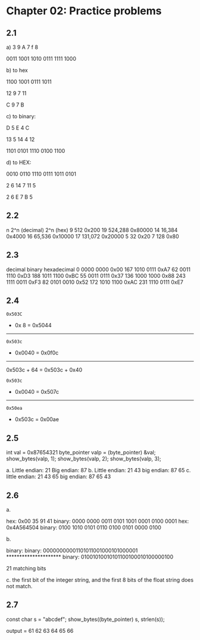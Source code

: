 # Chapter 02: Practice problems

## 2.1

a) 
3 9 A 7 f 8

0011 1001 1010 0111 1111 1000

b) to hex

1100 1001 0111 1011

12   9	  7    11

C    9    7    B

c) to binary:

D 5 E 4 C

13 5 14 4 12

1101 0101 1110 0100 1100

d) to HEX:

0010 0110 1110 0111 1011 0101

2    6    14   7    11   5

2    6    E    7    B   5

## 2.2

n	2^n (decimal)	2^n (hex)
9	512		0x200
19	524,288		0x80000	
14	16,384		0x4000
16	65,536		0x10000
17	131,072		0x20000	
5	32		0x20
7	128		0x80

## 2.3

decimal		binary		hexadecimal
0		0000 0000	0x00
167		1010 0111	0xA7
62		0011 1110	0xD3
188		1011 1100	0xBC
55		0011 0111	0x37
136		1000 1000	0x88
243		1111 0011	0xF3
82		0101 0010	0x52
172		1010 1100	0xAC
231		1110 0111	0xE7

## 2.4

    0x503C
+   0x   8
=   0x5044

---

    0x503c
-   0x0040
=   0x0f0c

---
0x503c + 64 = 0x503c + 0x40


    0x503c
+   0x0040
=   0x507c   

---

    0x50ea
-   0x503c
=   0x00ae

## 2.5

int val = 0x87654321
byte_pointer valp = (byte_pointer) &val;
show_bytes(valp, 1);
show_bytes(valp, 2);
show_bytes(valp, 3);

a. Little endian: 21		Big endian: 87
b. Little endian: 21 43		big endian: 87 65
c. little endian: 21 43 65	big endian: 87 65 43

## 2.6

a. 

hex: 0x00 35 91 41	binary: 0000 0000 0011 0101 1001 0001 0100 0001
hex: 0x4A564504		binary: 0100 1010 0101 0110 0100 0101 0000 0100

b.

binary: 
binary: 00000000001101011001000101000001
                   *********************
binary:   01001010010101100100010100000100

21 matching bits

c. the first bit of the integer string, and the first 8 bits of the float string does not match.


## 2.7

const char s = "abcdef";
show_bytes((byte_pointer) s, strlen(s));

output = 61 62 63 64 65 66


